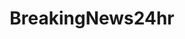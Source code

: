 ---
title: BreakingNews24hr
crosslinks:
- ReddLineNews
- me_irl
- politics
- TheColorIsBlue
- conspiracy
- niceguys
- EnoughTrumpSpam
- AnythingGoesNews
- IAmA
- AutoNewspaper
- BenJealous
- news
- raws
- worldnews
- Bad_Cop_No_Donut
- Agitative
- fidgetspin
---